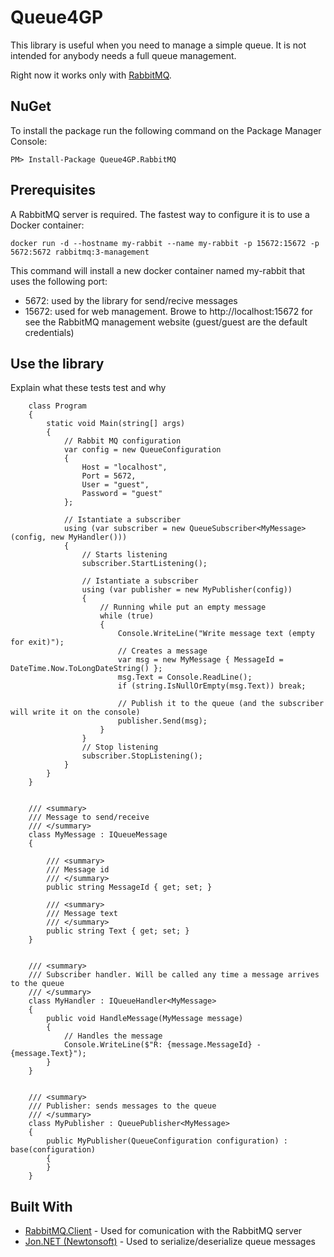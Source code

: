# Queue4GP

This library is useful when you need to manage a simple queue.
It is not intended for anybody needs a full queue management.

Right now it works only with [RabbitMQ](https://www.rabbitmq.com/).

## NuGet

To install the package run the following command on the Package Manager Console:

```
PM> Install-Package Queue4GP.RabbitMQ
```

## Prerequisites

A RabbitMQ server is required.
The fastest way to configure it is to use a Docker container:

```
docker run -d --hostname my-rabbit --name my-rabbit -p 15672:15672 -p 5672:5672 rabbitmq:3-management
```

This command will install a new docker container named my-rabbit that uses the following port:
- 5672: used by the library for send/recive messages
- 15672: used for web management. Browe to http://localhost:15672 for see the RabbitMQ management website (guest/guest are the default credentials)


## Use the library

Explain what these tests test and why

```
    class Program
    {
        static void Main(string[] args)
        {
            // Rabbit MQ configuration
            var config = new QueueConfiguration
            {
                Host = "localhost",
                Port = 5672,
                User = "guest",
                Password = "guest"
            };

            // Istantiate a subscriber
            using (var subscriber = new QueueSubscriber<MyMessage>(config, new MyHandler()))
            {
                // Starts listening
                subscriber.StartListening();

                // Istantiate a subscriber
                using (var publisher = new MyPublisher(config))
                {
                    // Running while put an empty message
                    while (true)
                    {
                        Console.WriteLine("Write message text (empty for exit)");
                        // Creates a message
                        var msg = new MyMessage { MessageId = DateTime.Now.ToLongDateString() };
                        msg.Text = Console.ReadLine();
                        if (string.IsNullOrEmpty(msg.Text)) break;

                        // Publish it to the queue (and the subscriber will write it on the console)
                        publisher.Send(msg);
                    }
                }
                // Stop listening
                subscriber.StopListening();
            }
        }
    }


    /// <summary>
    /// Message to send/receive
    /// </summary>
    class MyMessage : IQueueMessage
    {

        /// <summary>
        /// Message id
        /// </summary>
        public string MessageId { get; set; }

        /// <summary>
        /// Message text
        /// </summary>
        public string Text { get; set; }
    }


    /// <summary>
    /// Subscriber handler. Will be called any time a message arrives to the queue
    /// </summary>
    class MyHandler : IQueueHandler<MyMessage>
    {
        public void HandleMessage(MyMessage message)
        {
            // Handles the message
            Console.WriteLine($"R: {message.MessageId} - {message.Text}");
        }
    }


    /// <summary>
    /// Publisher: sends messages to the queue
    /// </summary>
    class MyPublisher : QueuePublisher<MyMessage>
    {
        public MyPublisher(QueueConfiguration configuration) : base(configuration)
        {
        }
    }
```


## Built With

* [RabbitMQ.Client](https://www.rabbitmq.com/dotnet-api-guide.html) - Used for comunication with the RabbitMQ server
* [Jon.NET (Newtonsoft)](https://www.newtonsoft.com/json) - Used to serialize/deserialize queue messages

